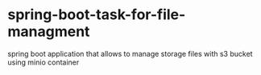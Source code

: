 # spring-boot-task-for-file-managment
spring boot application that allows to manage storage files with s3 bucket using minio container
